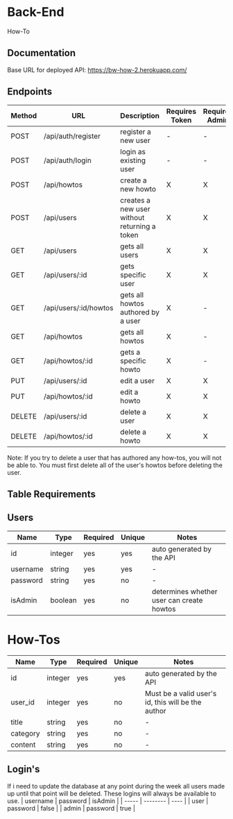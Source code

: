 # Back-End
How-To
## Documentation
Base URL for deployed API: https://bw-how-2.herokuapp.com/
## **Endpoints**
| Method | URL | Description | Requires Token | Requires Admin |
|--------|-----|-------------|----------------|----------------|
| POST | /api/auth/register | register a new user | - | - |
| POST | /api/auth/login | login as existing user | - | - |
| POST | /api/howtos | create a new howto | X | X |
| POST | /api/users | creates a new user without returning a token | X | X |
| GET | /api/users | gets all users | X | X |
| GET | /api/users/:id | gets specific user | X | X |
| GET | /api/users/:id/howtos | gets all howtos authored by a user | X | - |
| GET | /api/howtos | gets all howtos | X | - |
| GET | /api/howtos/:id | gets a specific howto | X | - |
| PUT | /api/users/:id | edit a user | X | X |
| PUT | /api/howtos/:id | edit a howto | X | X |
| DELETE | /api/users/:id | delete a user | X | X |
| DELETE | /api/howtos/:id | delete a howto | X | X |
Note: If you try to delete a user that has authored any how-tos, you will not be able to. You must first delete all of the user's howtos before deleting the user.
## **Table Requirements**
## **Users**
| Name | Type | Required | Unique | Notes |
|------|------|----------|--------|-------|
| id | integer | yes | yes | auto generated by the API |
| username | string | yes | yes | - |
| password | string | yes | no | - |
| isAdmin | boolean | yes | no | determines whether user can create howtos |
# **How-Tos**
| Name | Type | Required | Unique | Notes |
|------|------|----------|--------|-------|
| id | integer | yes | yes | auto generated by the API |
| user_id | integer | yes | no | Must be a valid user's id, this will be the author |
| title | string | yes | no | - |
| category | string | yes | no | - |
| content | string | yes | no | - |
## **Login's**
If i need to update the database at any point during the week all users made up until that point will be deleted. These logins will always be available to use.
| username | password | isAdmin |
| ----- | -------- | ---- |
| user | password | false |
| admin | password | true |
